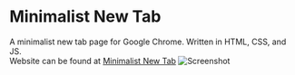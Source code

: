 # Minimalist New Tab
A minimalist new tab page for Google Chrome. Written in HTML, CSS, and JS.<br>
Website can be found at [Minimalist New Tab](https://minimalistnewtab.netlify.com/)
![Screenshot](https://github.com/safinsingh235/minimalistnewtab/raw/master/Screen%20Shot%202019-10-16%20at%201.26.25%20PM.png)
